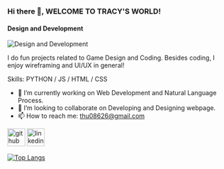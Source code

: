 ### Hi there 👋, WELCOME TO TRACY'S WORLD!
#### Design and Development
![Design and Development](file:///Users/anhthutran/Downloads/Make%20your%20README%20(3).png)

I do fun projects related to Game Design and Coding. Besides coding, I enjoy wireframing and UI/UX in general!

Skills: PYTHON / JS / HTML / CSS

- 🔭 I’m currently working on Web Development and Natural Language Process. 
- 👯 I’m looking to collaborate on Developing and Designing webpage. 
- 📫 How to reach me: thu08626@gmail.com 


[<img src='https://cdn.jsdelivr.net/npm/simple-icons@3.0.1/icons/github.svg' alt='github' height='40'>](https://github.com/TracyyT)  [<img src='https://cdn.jsdelivr.net/npm/simple-icons@3.0.1/icons/linkedin.svg' alt='linkedin' height='40'>](https://www.linkedin.com/in/anhthutracytran/)  

[![Top Langs](https://github-readme-stats.vercel.app/api/top-langs/?username=TracyyT)](https://github.com/anuraghazra/github-readme-stats)

